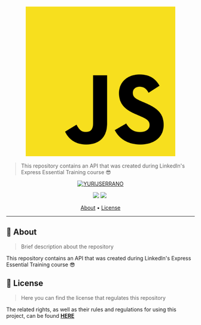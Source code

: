 <p align="center">
	<a target="_blank" href="https://github.com/yurijserrano/Pokedex"><img src="https://raw.githubusercontent.com/yurijserrano/Pokedex/4abb8d82e0c59ada3813fb399c1689603e9652d0/Logo/javascript.svg" width="400" height="400" alt="Javascript" /></a>
</p>

> This repository contains an API that was created during LinkedIn's Express Essential Training course :sunglasses:

<p align="center">
	<a target="_blank" href="https://github.com/yurijserrano"><img src="https://img.shields.io/badge/CREATED%20BY-YURIJSERRANO-black?style=for-the-badge" alt="YURIJSERRANO" /></a>
</p>


<p align="center">
  <a target="_blank" href="#about"><img src="https://img.shields.io/badge/ABOUT-green?style=for-the-badge&color=#0095B7" /></a>
  <a target="_blank" href="https://github.com/yurijserrano/Pokedex/blob/master/LICENSE.md"><img src="https://img.shields.io/badge/LICENSE-orange?style=for-the-badge&color=e53935" /></a>&nbsp;
</p>

<p align="center">
  <a href="#about">About</a> •
  <a href="#license">License</a>
</p>

---

## 👨 About

> Brief description about the repository

This repository contains an API that was created during LinkedIn's Express Essential Training course :sunglasses:


## 📄 License

> Here you can find the license that regulates this repository

The related rights, as well as their rules and regulations for using this project, can be found **[HERE](https://github.com/yurijserrano/Express-Essential-Training-API/blob/master/LICENSE.md)**

